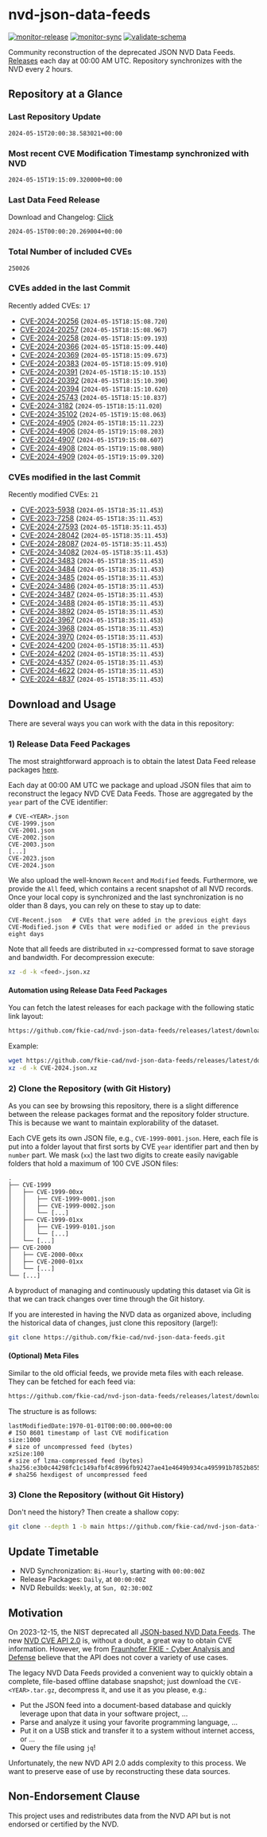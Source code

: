 # nvd-json-data-feeds

[![monitor-release](https://github.com/fkie-cad/nvd-json-data-feeds/actions/workflows/monitor_release.yml/badge.svg)](https://github.com/fkie-cad/nvd-json-data-feeds/actions/workflows/monitor_release.yml)
[![monitor-sync](https://github.com/fkie-cad/nvd-json-data-feeds/actions/workflows/monitor_sync.yml/badge.svg)](https://github.com/fkie-cad/nvd-json-data-feeds/actions/workflows/monitor_sync.yml)
[![validate-schema](https://github.com/fkie-cad/nvd-json-data-feeds/actions/workflows/validate_schema.yml/badge.svg)](https://github.com/fkie-cad/nvd-json-data-feeds/actions/workflows/validate_schema.yml)

Community reconstruction of the deprecated JSON NVD Data Feeds.
[Releases](https://github.com/fkie-cad/nvd-json-data-feeds/releases/latest) each day at 00:00 AM UTC.
Repository synchronizes with the NVD every 2 hours.

## Repository at a Glance

### Last Repository Update

```plain
2024-05-15T20:00:38.583021+00:00
```

### Most recent CVE Modification Timestamp synchronized with NVD

```plain
2024-05-15T19:15:09.320000+00:00
```

### Last Data Feed Release

Download and Changelog: [Click](https://github.com/fkie-cad/nvd-json-data-feeds/releases/latest)

```plain
2024-05-15T00:00:20.269004+00:00
```

### Total Number of included CVEs

```plain
250026
```

### CVEs added in the last Commit

Recently added CVEs: `17`

- [CVE-2024-20256](CVE-2024/CVE-2024-202xx/CVE-2024-20256.json) (`2024-05-15T18:15:08.720`)
- [CVE-2024-20257](CVE-2024/CVE-2024-202xx/CVE-2024-20257.json) (`2024-05-15T18:15:08.967`)
- [CVE-2024-20258](CVE-2024/CVE-2024-202xx/CVE-2024-20258.json) (`2024-05-15T18:15:09.193`)
- [CVE-2024-20366](CVE-2024/CVE-2024-203xx/CVE-2024-20366.json) (`2024-05-15T18:15:09.440`)
- [CVE-2024-20369](CVE-2024/CVE-2024-203xx/CVE-2024-20369.json) (`2024-05-15T18:15:09.673`)
- [CVE-2024-20383](CVE-2024/CVE-2024-203xx/CVE-2024-20383.json) (`2024-05-15T18:15:09.910`)
- [CVE-2024-20391](CVE-2024/CVE-2024-203xx/CVE-2024-20391.json) (`2024-05-15T18:15:10.153`)
- [CVE-2024-20392](CVE-2024/CVE-2024-203xx/CVE-2024-20392.json) (`2024-05-15T18:15:10.390`)
- [CVE-2024-20394](CVE-2024/CVE-2024-203xx/CVE-2024-20394.json) (`2024-05-15T18:15:10.620`)
- [CVE-2024-25743](CVE-2024/CVE-2024-257xx/CVE-2024-25743.json) (`2024-05-15T18:15:10.837`)
- [CVE-2024-3182](CVE-2024/CVE-2024-31xx/CVE-2024-3182.json) (`2024-05-15T18:15:11.020`)
- [CVE-2024-35102](CVE-2024/CVE-2024-351xx/CVE-2024-35102.json) (`2024-05-15T19:15:08.063`)
- [CVE-2024-4905](CVE-2024/CVE-2024-49xx/CVE-2024-4905.json) (`2024-05-15T18:15:11.223`)
- [CVE-2024-4906](CVE-2024/CVE-2024-49xx/CVE-2024-4906.json) (`2024-05-15T19:15:08.203`)
- [CVE-2024-4907](CVE-2024/CVE-2024-49xx/CVE-2024-4907.json) (`2024-05-15T19:15:08.607`)
- [CVE-2024-4908](CVE-2024/CVE-2024-49xx/CVE-2024-4908.json) (`2024-05-15T19:15:08.980`)
- [CVE-2024-4909](CVE-2024/CVE-2024-49xx/CVE-2024-4909.json) (`2024-05-15T19:15:09.320`)


### CVEs modified in the last Commit

Recently modified CVEs: `21`

- [CVE-2023-5938](CVE-2023/CVE-2023-59xx/CVE-2023-5938.json) (`2024-05-15T18:35:11.453`)
- [CVE-2023-7258](CVE-2023/CVE-2023-72xx/CVE-2023-7258.json) (`2024-05-15T18:35:11.453`)
- [CVE-2024-27593](CVE-2024/CVE-2024-275xx/CVE-2024-27593.json) (`2024-05-15T18:35:11.453`)
- [CVE-2024-28042](CVE-2024/CVE-2024-280xx/CVE-2024-28042.json) (`2024-05-15T18:35:11.453`)
- [CVE-2024-28087](CVE-2024/CVE-2024-280xx/CVE-2024-28087.json) (`2024-05-15T18:35:11.453`)
- [CVE-2024-34082](CVE-2024/CVE-2024-340xx/CVE-2024-34082.json) (`2024-05-15T18:35:11.453`)
- [CVE-2024-3483](CVE-2024/CVE-2024-34xx/CVE-2024-3483.json) (`2024-05-15T18:35:11.453`)
- [CVE-2024-3484](CVE-2024/CVE-2024-34xx/CVE-2024-3484.json) (`2024-05-15T18:35:11.453`)
- [CVE-2024-3485](CVE-2024/CVE-2024-34xx/CVE-2024-3485.json) (`2024-05-15T18:35:11.453`)
- [CVE-2024-3486](CVE-2024/CVE-2024-34xx/CVE-2024-3486.json) (`2024-05-15T18:35:11.453`)
- [CVE-2024-3487](CVE-2024/CVE-2024-34xx/CVE-2024-3487.json) (`2024-05-15T18:35:11.453`)
- [CVE-2024-3488](CVE-2024/CVE-2024-34xx/CVE-2024-3488.json) (`2024-05-15T18:35:11.453`)
- [CVE-2024-3892](CVE-2024/CVE-2024-38xx/CVE-2024-3892.json) (`2024-05-15T18:35:11.453`)
- [CVE-2024-3967](CVE-2024/CVE-2024-39xx/CVE-2024-3967.json) (`2024-05-15T18:35:11.453`)
- [CVE-2024-3968](CVE-2024/CVE-2024-39xx/CVE-2024-3968.json) (`2024-05-15T18:35:11.453`)
- [CVE-2024-3970](CVE-2024/CVE-2024-39xx/CVE-2024-3970.json) (`2024-05-15T18:35:11.453`)
- [CVE-2024-4200](CVE-2024/CVE-2024-42xx/CVE-2024-4200.json) (`2024-05-15T18:35:11.453`)
- [CVE-2024-4202](CVE-2024/CVE-2024-42xx/CVE-2024-4202.json) (`2024-05-15T18:35:11.453`)
- [CVE-2024-4357](CVE-2024/CVE-2024-43xx/CVE-2024-4357.json) (`2024-05-15T18:35:11.453`)
- [CVE-2024-4622](CVE-2024/CVE-2024-46xx/CVE-2024-4622.json) (`2024-05-15T18:35:11.453`)
- [CVE-2024-4837](CVE-2024/CVE-2024-48xx/CVE-2024-4837.json) (`2024-05-15T18:35:11.453`)


## Download and Usage

There are several ways you can work with the data in this repository:

### 1) Release Data Feed Packages

The most straightforward approach is to obtain the latest Data Feed release packages [here](https://github.com/fkie-cad/nvd-json-data-feeds/releases/latest).

Each day at 00:00 AM UTC we package and upload JSON files that aim to reconstruct the legacy NVD CVE Data Feeds.
Those are aggregated by the `year` part of the CVE identifier:

```
# CVE-<YEAR>.json
CVE-1999.json
CVE-2001.json
CVE-2002.json
CVE-2003.json
[...]
CVE-2023.json
CVE-2024.json
```

We also upload the well-known `Recent` and `Modified` feeds.
Furthermore, we provide the `All` feed, which contains a recent snapshot of all NVD records.
Once your local copy is synchronized and the last synchronization is no older than 8 days, you can rely on these to stay up to date:

```plain
CVE-Recent.json   # CVEs that were added in the previous eight days
CVE-Modified.json # CVEs that were modified or added in the previous eight days
```

Note that all feeds are distributed in `xz`-compressed format to save storage and bandwidth.
For decompression execute:

```sh
xz -d -k <feed>.json.xz
```

#### Automation using Release Data Feed Packages

You can fetch the latest releases for each package with the following static link layout:

```sh
https://github.com/fkie-cad/nvd-json-data-feeds/releases/latest/download/CVE-<YEAR>.json.xz
```

Example:

```sh
wget https://github.com/fkie-cad/nvd-json-data-feeds/releases/latest/download/CVE-2024.json.xz
xz -d -k CVE-2024.json.xz
```

### 2) Clone the Repository (with Git History)

As you can see by browsing this repository, there is a slight difference between the release packages format and the repository folder structure.
This is because we want to maintain explorability of the dataset.

Each CVE gets its own JSON file, e.g., `CVE-1999-0001.json`.
Here, each file is put into a folder layout that first sorts by CVE `year` identifier part and then by `number` part.
We mask (`xx`) the last two digits to create easily navigable folders that hold a maximum of 100 CVE JSON files:

```plain
.
├── CVE-1999
│   ├── CVE-1999-00xx
│   │   ├── CVE-1999-0001.json
│   │   ├── CVE-1999-0002.json
│   │   └── [...]
│   ├── CVE-1999-01xx
│   │   ├── CVE-1999-0101.json
│   │   └── [...]
│   └── [...]
├── CVE-2000
│   ├── CVE-2000-00xx
│   ├── CVE-2000-01xx
│   └── [...]
└── [...]
```

A byproduct of managing and continuously updating this dataset via Git is that we can track changes over time through the Git history.

If you are interested in having the NVD data as organized above, including the historical data of changes, just clone this repository (large!):

```sh
git clone https://github.com/fkie-cad/nvd-json-data-feeds.git
```

#### (Optional) Meta Files

Similar to the old official feeds, we provide meta files with each release. They can be fetched for each feed via:

```sh
https://github.com/fkie-cad/nvd-json-data-feeds/releases/latest/download/CVE-<YEAR>.meta
```

The structure is as follows:

```plain
lastModifiedDate:1970-01-01T00:00:00.000+00:00                          # ISO 8601 timestamp of last CVE modification
size:1000                                                               # size of uncompressed feed (bytes)
xzSize:100                                                              # size of lzma-compressed feed (bytes)
sha256:e3b0c44298fc1c149afbf4c8996fb92427ae41e4649b934ca495991b7852b855 # sha256 hexdigest of uncompressed feed
```

### 3) Clone the Repository (without Git History)

Don't need the history? Then create a shallow copy:

```sh
git clone --depth 1 -b main https://github.com/fkie-cad/nvd-json-data-feeds.git
```


## Update Timetable

* NVD Synchronization: `Bi-Hourly`, starting with `00:00:00Z`
* Release Packages: `Daily`, at `00:00:00Z`
* NVD Rebuilds: `Weekly`, at `Sun, 02:30:00Z`


## Motivation

On 2023-12-15, the NIST deprecated all [JSON-based NVD Data Feeds](https://nvd.nist.gov/vuln/data-feeds#divRetirementBanner-1).
The new [NVD CVE API 2.0](https://nvd.nist.gov/developers/vulnerabilities) is, without a doubt, a great way to obtain CVE information.
However, we from [Fraunhofer FKIE - Cyber Analysis and Defense](https://www.fkie.fraunhofer.de/en/departments/cad.html) believe that the API does not cover a variety of use cases.

The legacy NVD Data Feeds provided a convenient way to quickly obtain a complete, file-based offline database snapshot; just download the `CVE-<YEAR>.tar.gz`, decompress it, and use it as you please, e.g.:

- Put the JSON feed into a document-based database and quickly leverage upon that data in your software project, ...
- Parse and analyze it using your favorite programming language, ...
- Put it on a USB stick and transfer it to a system without internet access, or ...
- Query the file using `jq`!

Unfortunately, the new NVD API 2.0 adds complexity to this process.
We want to preserve ease of use by reconstructing these data sources.

## Non-Endorsement Clause

This project uses and redistributes data from the NVD API but is not endorsed or certified by the NVD.